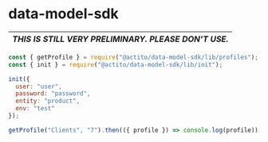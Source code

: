 # data-model-sdk

|***THIS IS STILL VERY PRELIMINARY. PLEASE DON'T USE.***|
|---|


```javascript
const { getProfile } = require("@actito/data-model-sdk/lib/profiles");
const { init } = require("@actito/data-model-sdk/lib/init");

init({
  user: "user",
  password: "password",
  entity: "product",
  env: "test"
});

getProfile("Clients", "7").then(({ profile }) => console.log(profile));
```